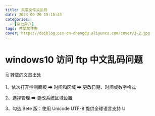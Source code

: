 ```yaml
---
title: 共享文件夹乱码
date: 2024-09-20 15:15:43
categories:
  - [杂七杂八]
tags: 共享文件夹
cover: https://daiblog.oss-cn-chengdu.aliyuncs.com/cover/3-2.jpg
---
```


# windows10 访问 ftp 中文乱码问题

:spiral_notepad: 转载的[文章](https://www.cnblogs.com/xlpc/p/15092513.html)出处

1、依次打开控制面板 ➡ 时间和区域 ➡ 更改日期、时间或数字格式

2、选择管理 ➡ 更改系统区域设置

3、勾选 Bete 版：使用 Unicode UTF-8 提供全球语言支持 U

